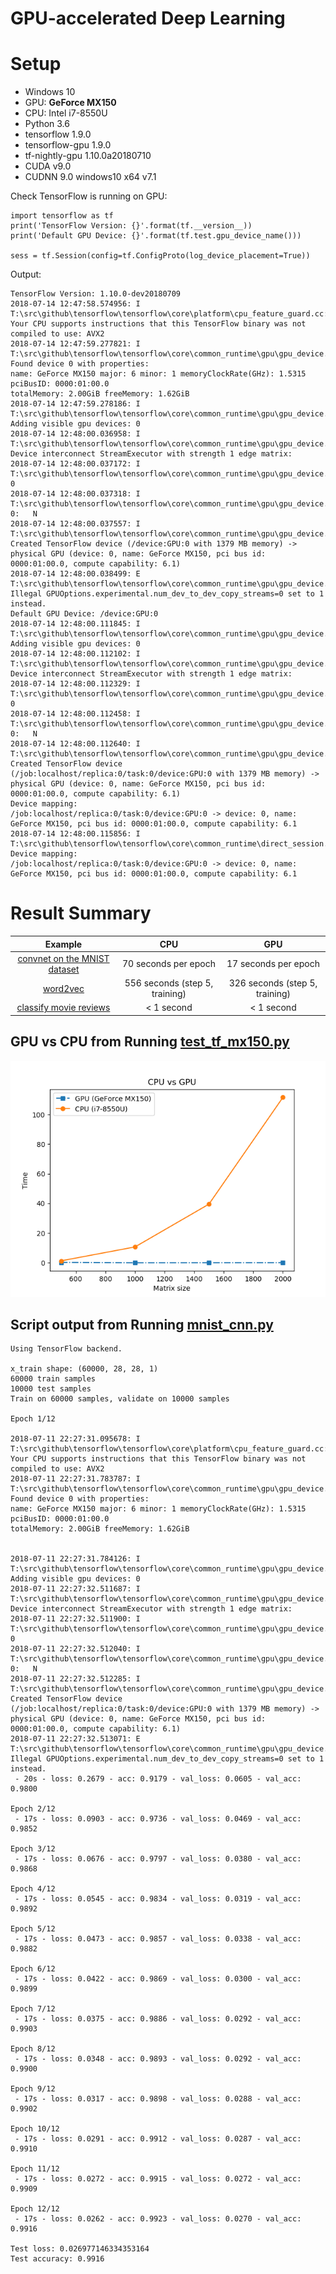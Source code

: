 # GPU-accelerated Deep Learning

Setup
======
 * Windows 10
 * GPU: **GeForce MX150**
 * CPU: Intel i7-8550U
 * Python 3.6
 * tensorflow 1.9.0
 * tensorflow-gpu 1.9.0
 * tf-nightly-gpu 1.10.0a20180710
 * CUDA v9.0
 * CUDNN 9.0 windows10 x64 v7.1
 
Check TensorFlow is running on GPU:
```
import tensorflow as tf
print('TensorFlow Version: {}'.format(tf.__version__))
print('Default GPU Device: {}'.format(tf.test.gpu_device_name()))

sess = tf.Session(config=tf.ConfigProto(log_device_placement=True))
```

Output:
```
TensorFlow Version: 1.10.0-dev20180709
2018-07-14 12:47:58.574956: I T:\src\github\tensorflow\tensorflow\core\platform\cpu_feature_guard.cc:141] Your CPU supports instructions that this TensorFlow binary was not compiled to use: AVX2
2018-07-14 12:47:59.277821: I T:\src\github\tensorflow\tensorflow\core\common_runtime\gpu\gpu_device.cc:1404] Found device 0 with properties: 
name: GeForce MX150 major: 6 minor: 1 memoryClockRate(GHz): 1.5315
pciBusID: 0000:01:00.0
totalMemory: 2.00GiB freeMemory: 1.62GiB
2018-07-14 12:47:59.278186: I T:\src\github\tensorflow\tensorflow\core\common_runtime\gpu\gpu_device.cc:1483] Adding visible gpu devices: 0
2018-07-14 12:48:00.036958: I T:\src\github\tensorflow\tensorflow\core\common_runtime\gpu\gpu_device.cc:964] Device interconnect StreamExecutor with strength 1 edge matrix:
2018-07-14 12:48:00.037172: I T:\src\github\tensorflow\tensorflow\core\common_runtime\gpu\gpu_device.cc:970]      0 
2018-07-14 12:48:00.037318: I T:\src\github\tensorflow\tensorflow\core\common_runtime\gpu\gpu_device.cc:983] 0:   N 
2018-07-14 12:48:00.037557: I T:\src\github\tensorflow\tensorflow\core\common_runtime\gpu\gpu_device.cc:1096] Created TensorFlow device (/device:GPU:0 with 1379 MB memory) -> physical GPU (device: 0, name: GeForce MX150, pci bus id: 0000:01:00.0, compute capability: 6.1)
2018-07-14 12:48:00.038499: E T:\src\github\tensorflow\tensorflow\core\common_runtime\gpu\gpu_device.cc:228] Illegal GPUOptions.experimental.num_dev_to_dev_copy_streams=0 set to 1 instead.
Default GPU Device: /device:GPU:0
2018-07-14 12:48:00.111845: I T:\src\github\tensorflow\tensorflow\core\common_runtime\gpu\gpu_device.cc:1483] Adding visible gpu devices: 0
2018-07-14 12:48:00.112102: I T:\src\github\tensorflow\tensorflow\core\common_runtime\gpu\gpu_device.cc:964] Device interconnect StreamExecutor with strength 1 edge matrix:
2018-07-14 12:48:00.112329: I T:\src\github\tensorflow\tensorflow\core\common_runtime\gpu\gpu_device.cc:970]      0 
2018-07-14 12:48:00.112458: I T:\src\github\tensorflow\tensorflow\core\common_runtime\gpu\gpu_device.cc:983] 0:   N 
2018-07-14 12:48:00.112640: I T:\src\github\tensorflow\tensorflow\core\common_runtime\gpu\gpu_device.cc:1096] Created TensorFlow device (/job:localhost/replica:0/task:0/device:GPU:0 with 1379 MB memory) -> physical GPU (device: 0, name: GeForce MX150, pci bus id: 0000:01:00.0, compute capability: 6.1)
Device mapping:
/job:localhost/replica:0/task:0/device:GPU:0 -> device: 0, name: GeForce MX150, pci bus id: 0000:01:00.0, compute capability: 6.1
2018-07-14 12:48:00.115856: I T:\src\github\tensorflow\tensorflow\core\common_runtime\direct_session.cc:288] Device mapping:
/job:localhost/replica:0/task:0/device:GPU:0 -> device: 0, name: GeForce MX150, pci bus id: 0000:01:00.0, compute capability: 6.1
```

 
Result Summary
==============

| Example | CPU  | GPU  | 
|:------: |:---: |:---: |
| [convnet on the MNIST dataset](https://github.com/lshang0311/deeplearning-gpu/blob/master/mnist_cnn.py)  | 70 seconds per epoch  | 17 seconds per epoch  |
| [word2vec](https://github.com/lshang0311/deeplearning-gpu/blob/master/word2vec_basic.py)  | 556 seconds (step 5, training)  | 326 seconds (step 5, training)|
| [classify movie reviews](https://github.com/lshang0311/deeplearning-gpu/blob/master/classify_movie_reviews.py)  | < 1 second  | < 1 second|


GPU vs CPU from Running [test_tf_mx150.py](https://github.com/lshang0311/deeplearning-gpu/blob/master/test_tf_mx150.py)
---------------------
![gpu image](gpu_vs_cpu.png "GPU vs CPU")


Script output from Running [mnist_cnn.py](https://github.com/philferriere/dlwin/blob/master/mnist_cnn.py) 
---------------------
```
Using TensorFlow backend.

x_train shape: (60000, 28, 28, 1)
60000 train samples
10000 test samples
Train on 60000 samples, validate on 10000 samples

Epoch 1/12

2018-07-11 22:27:31.095678: I T:\src\github\tensorflow\tensorflow\core\platform\cpu_feature_guard.cc:141] Your CPU supports instructions that this TensorFlow binary was not compiled to use: AVX2
2018-07-11 22:27:31.783787: I T:\src\github\tensorflow\tensorflow\core\common_runtime\gpu\gpu_device.cc:1404] Found device 0 with properties: 
name: GeForce MX150 major: 6 minor: 1 memoryClockRate(GHz): 1.5315
pciBusID: 0000:01:00.0
totalMemory: 2.00GiB freeMemory: 1.62GiB


2018-07-11 22:27:31.784126: I T:\src\github\tensorflow\tensorflow\core\common_runtime\gpu\gpu_device.cc:1483] Adding visible gpu devices: 0
2018-07-11 22:27:32.511687: I T:\src\github\tensorflow\tensorflow\core\common_runtime\gpu\gpu_device.cc:964] Device interconnect StreamExecutor with strength 1 edge matrix:
2018-07-11 22:27:32.511900: I T:\src\github\tensorflow\tensorflow\core\common_runtime\gpu\gpu_device.cc:970]      0 
2018-07-11 22:27:32.512040: I T:\src\github\tensorflow\tensorflow\core\common_runtime\gpu\gpu_device.cc:983] 0:   N 
2018-07-11 22:27:32.512285: I T:\src\github\tensorflow\tensorflow\core\common_runtime\gpu\gpu_device.cc:1096] Created TensorFlow device (/job:localhost/replica:0/task:0/device:GPU:0 with 1379 MB memory) -> physical GPU (device: 0, name: GeForce MX150, pci bus id: 0000:01:00.0, compute capability: 6.1)
2018-07-11 22:27:32.513071: E T:\src\github\tensorflow\tensorflow\core\common_runtime\gpu\gpu_device.cc:228] Illegal GPUOptions.experimental.num_dev_to_dev_copy_streams=0 set to 1 instead.
 - 20s - loss: 0.2679 - acc: 0.9179 - val_loss: 0.0605 - val_acc: 0.9800

Epoch 2/12
 - 17s - loss: 0.0903 - acc: 0.9736 - val_loss: 0.0469 - val_acc: 0.9852

Epoch 3/12
 - 17s - loss: 0.0676 - acc: 0.9797 - val_loss: 0.0380 - val_acc: 0.9868

Epoch 4/12
 - 17s - loss: 0.0545 - acc: 0.9834 - val_loss: 0.0319 - val_acc: 0.9892

Epoch 5/12
 - 17s - loss: 0.0473 - acc: 0.9857 - val_loss: 0.0338 - val_acc: 0.9882

Epoch 6/12
 - 17s - loss: 0.0422 - acc: 0.9869 - val_loss: 0.0300 - val_acc: 0.9899

Epoch 7/12
 - 17s - loss: 0.0375 - acc: 0.9886 - val_loss: 0.0292 - val_acc: 0.9903

Epoch 8/12
 - 17s - loss: 0.0348 - acc: 0.9893 - val_loss: 0.0292 - val_acc: 0.9900

Epoch 9/12
 - 17s - loss: 0.0317 - acc: 0.9898 - val_loss: 0.0288 - val_acc: 0.9902

Epoch 10/12
 - 17s - loss: 0.0291 - acc: 0.9912 - val_loss: 0.0287 - val_acc: 0.9910

Epoch 11/12
 - 17s - loss: 0.0272 - acc: 0.9915 - val_loss: 0.0272 - val_acc: 0.9909

Epoch 12/12
 - 17s - loss: 0.0262 - acc: 0.9923 - val_loss: 0.0270 - val_acc: 0.9916

Test loss: 0.026977146334353164
Test accuracy: 0.9916
```